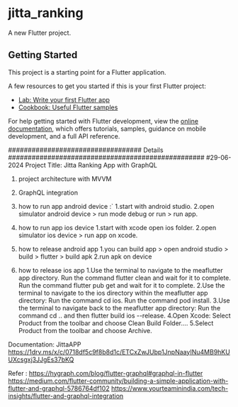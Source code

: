 # jitta_ranking

A new Flutter project.

## Getting Started

This project is a starting point for a Flutter application.

A few resources to get you started if this is your first Flutter project:

- [Lab: Write your first Flutter app](https://docs.flutter.dev/get-started/codelab)
- [Cookbook: Useful Flutter samples](https://docs.flutter.dev/cookbook)

For help getting started with Flutter development, view the
[online documentation](https://docs.flutter.dev/), which offers tutorials,
samples, guidance on mobile development, and a full API reference.

##################################  Details ##################################################
#29-06-2024
Project Title: Jitta Ranking App with GraphQL
1. project architecture with MVVM

2. GraphQL integration 

3. how to run app android device :`
   1.start with android studio.
   2.open simulator android device  > run mode debug or run > run app.
4. how to run app ios device
   1.start with xcode open ios folder.
   2.open simulator ios device > run app on xcode.
5. how to release android app
   1.you can build app > open android studio > build > flutter > build apk
   2.run apk on device
6. how to release ios app
   1.Use the terminal to navigate to the meaflutter app directory.
        Run the command flutter clean and wait for it to complete.
        Run the command flutter pub get and wait for it to complete.
   2.Use the terminal to navigate to the ios directory within the meaflutter app directory:
        Run the command cd ios.
        Run the command pod install.
   3.Use the terminal to navigate back to the meaflutter app directory:
        Run the command cd .. and then flutter build ios --release.
   4.Open Xcode:
        Select Product from the toolbar and choose Clean Build Folder....
   5.Select Product from the toolbar and choose Archive.

Documentation: JittaAPP
https://1drv.ms/x/c/0718df5c9f8b8d1c/ETCxZwJUbp1JnpNaayINu4MB9hKUUXcsgxj3JJgEs37bKQ

Refer :
https://hygraph.com/blog/flutter-graphql#graphql-in-flutter
https://medium.com/flutter-community/building-a-simple-application-with-flutter-and-graphql-5786764df102
https://www.yourteaminindia.com/tech-insights/flutter-and-graphql-integration








